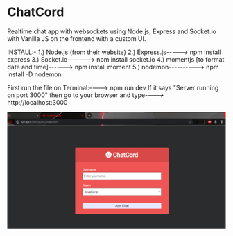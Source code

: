 # ChatCord
Realtime chat app with websockets using Node.js, Express and Socket.io with Vanilla JS on the frontend with a custom UI.

INSTALL:-
1.) Node.js (from their website)
2.) Express.js-----> npm install express
3.) Socket.io-------> npm install socket.io
4.) momentjs [to format date and time]------> npm install moment
5.) nodemon----------> npm install -D nodemon

First run the file on Terminal:----> npm run dev
If it says "Server running on port 3000" then go to your browser and type----> http://localhost:3000


![](Snapshots%20of%20Applications/Chatcord%20image1.png)

